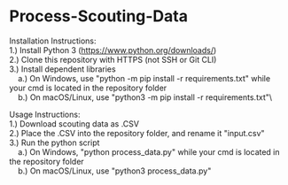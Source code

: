 # Process-Scouting-Data

Installation Instructions:\
1.) Install Python 3 (https://www.python.org/downloads/)\
2.) Clone this repository with HTTPS (not SSH or Git CLI)\
3.) Install dependent libraries\
&nbsp;&nbsp;&nbsp;&nbsp;a.) On Windows, use "python -m pip install -r requirements.txt" while your cmd is located in the repository folder\
&nbsp;&nbsp;&nbsp;&nbsp;b.) On macOS/Linux, use "python3 -m pip install -r requirements.txt"\

Usage Instructions:\
1.) Download scouting data as .CSV\
2.) Place the .CSV into the repository folder, and rename it "input.csv"\
3.) Run the python script\
&nbsp;&nbsp;&nbsp;&nbsp;a.) On Windows, "python process_data.py" while your cmd is located in the repository folder\
&nbsp;&nbsp;&nbsp;&nbsp;b.) On macOS/Linux, use "python3 process_data.py"
